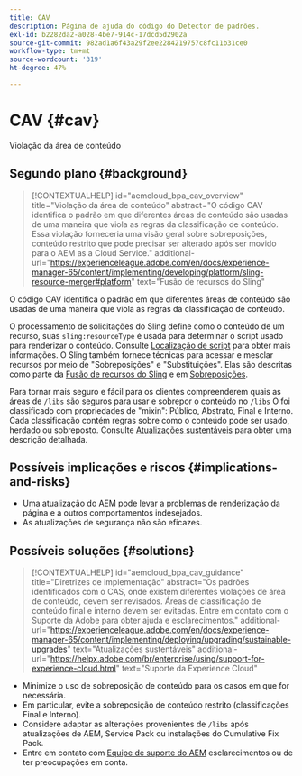 ```yaml
---
title: CAV
description: Página de ajuda do código do Detector de padrões.
exl-id: b2282da2-a028-4be7-914c-17dcd5d2902a
source-git-commit: 982ad1a6f43a29f2ee2284219757c8fc11b31ce0
workflow-type: tm+mt
source-wordcount: '319'
ht-degree: 47%

---
```


# CAV {#cav}

Violação da área de conteúdo

## Segundo plano {#background}

>[!CONTEXTUALHELP]
>id="aemcloud_bpa_cav_overview"
>title="Violação da área de conteúdo"
>abstract="O código CAV identifica o padrão em que diferentes áreas de conteúdo são usadas de uma maneira que viola as regras da classificação de conteúdo. Essa violação forneceria uma visão geral sobre sobreposições, conteúdo restrito que pode precisar ser alterado após ser movido para o AEM as a Cloud Service."
>additional-url="https://experienceleague.adobe.com/en/docs/experience-manager-65/content/implementing/developing/platform/sling-resource-merger#platform" text="Fusão de recursos do Sling"

O código CAV identifica o padrão em que diferentes áreas de conteúdo são usadas de uma maneira que viola as regras da classificação de conteúdo.

O processamento de solicitações do Sling define como o conteúdo de um recurso, suas `sling:resourceType` é usada para determinar o script usado para renderizar o conteúdo. Consulte [Localização de script](https://experienceleague.adobe.com/en/docs/experience-manager-65/content/implementing/developing/introduction/the-basics#locating-the-script) para obter mais informações. O Sling também fornece técnicas para acessar e mesclar recursos por meio de &quot;Sobreposições&quot; e &quot;Substituições&quot;. Elas são descritas como parte da [Fusão de recursos do Sling](https://experienceleague.adobe.com/en/docs/experience-manager-65/content/implementing/developing/platform/sling-resource-merger) e em [Sobreposições](https://experienceleague.adobe.com/en/docs/experience-manager-65/content/implementing/developing/platform/overlays).

Para tornar mais seguro e fácil para os clientes compreenderem quais as áreas de `/libs` são seguros para usar e sobrepor o conteúdo no `/libs` O foi classificado com propriedades de &quot;mixin&quot;: Público, Abstrato, Final e Interno. Cada classificação contém regras sobre como o conteúdo pode ser usado, herdado ou sobreposto. Consulte [Atualizações sustentáveis](https://experienceleague.adobe.com/en/docs/experience-manager-65/content/implementing/deploying/upgrading/sustainable-upgrades) para obter uma descrição detalhada.

## Possíveis implicações e riscos {#implications-and-risks}

* Uma atualização do AEM pode levar a problemas de renderização da página e a outros comportamentos indesejados.
* As atualizações de segurança não são eficazes.

## Possíveis soluções {#solutions}

>[!CONTEXTUALHELP]
>id="aemcloud_bpa_cav_guidance"
>title="Diretrizes de implementação"
>abstract="Os padrões identificados com o CAS, onde existem diferentes violações de área de conteúdo, devem ser revisados. Áreas de classificação de conteúdo final e interno devem ser evitadas. Entre em contato com o Suporte da Adobe para obter ajuda e esclarecimentos."
>additional-url="https://experienceleague.adobe.com/en/docs/experience-manager-65/content/implementing/deploying/upgrading/sustainable-upgrades" text="Atualizações sustentáveis"
>additional-url="https://helpx.adobe.com/br/enterprise/using/support-for-experience-cloud.html" text="Suporte da Experience Cloud"

* Minimize o uso de sobreposição de conteúdo para os casos em que for necessária.
* Em particular, evite a sobreposição de conteúdo restrito (classificações Final e Interno).
* Considere adaptar as alterações provenientes de `/libs` após atualizações de AEM, Service Pack ou instalações do Cumulative Fix Pack.
* Entre em contato com [Equipe de suporte do AEM](https://helpx.adobe.com/br/enterprise/using/support-for-experience-cloud.html) esclarecimentos ou de ter preocupações em conta.
